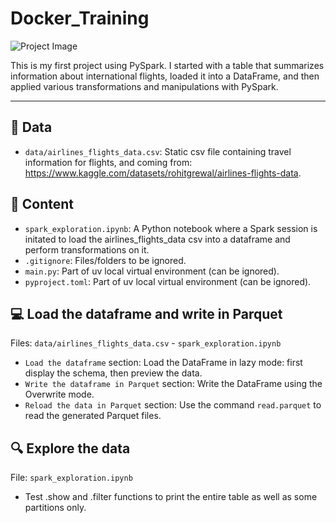 # Docker_Training

![Project Image](https://miro.medium.com/1*6Fy4nBMYNOkBccDDlQSHIA.jpeg)

This is my first project using PySpark. I started with a table that summarizes information about international flights, loaded it into a DataFrame, and then applied various transformations and manipulations with PySpark.

---

## 📘 Data
- `data/airlines_flights_data.csv`: Static csv file containing travel information for flights, and coming from: https://www.kaggle.com/datasets/rohitgrewal/airlines-flights-data.

## 📑 Content
- `spark_exploration.ipynb`: A Python notebook where a Spark session is initated to load the airlines_flights_data csv into a dataframe and perform transformations on it.
- `.gitignore`: Files/folders to be ignored.
- `main.py`: Part of uv local virtual environment (can be ignored).
- `pyproject.toml`: Part of uv local virtual environment (can be ignored).

## 💻 Load the dataframe and write in Parquet

Files: `data/airlines_flights_data.csv` - `spark_exploration.ipynb`

- `Load the dataframe` section: Load the DataFrame in lazy mode: first display the schema, then preview the data.
- `Write the dataframe in Parquet` section: Write the DataFrame using the Overwrite mode.
- `Reload the data in Parquet` section: Use the command `read.parquet` to read the generated Parquet files.

## 🔍 Explore the data

File: `spark_exploration.ipynb`

- Test .show and .filter functions to print the entire table as well as some partitions only.



